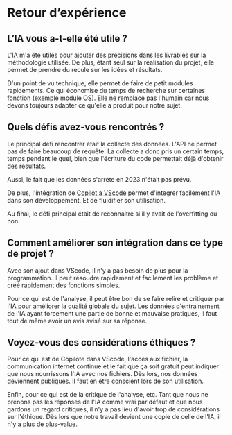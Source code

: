 # Retour d’expérience

## L’IA vous a-t-elle été utile ? 
L'IA m'a été utiles pour ajouter des précisions dans les livrables sur la méthodologie utilisée. De plus, étant seul sur la réalisation du projet, elle permet de prendre du recule sur les idées et résultats.

D'un point de vu technique, elle permet de faire de petit modules rapidements. Ce qui économise du temps de recherche sur certaines fonction (exemple module OS). Elle ne remplace pas l'humain car nous devons toujours adapter ce qu'elle a produit pour notre sujet.

## Quels défis avez-vous rencontrés ? 
Le principal défi rencontrer était la collecte des données. L'API ne permet pas de faire beaucoup de requête. La collecte a donc pris un certain temps, temps pendant le quel, bien que l'écriture du code permettait déjà d'obtenir des resultats.

Aussi, le fait que les données s'arrète en 2023 n'était pas prévu.

De plus, l'intégration de [Copilot à VScode](https://visualstudio.microsoft.com/fr/github-copilot/) permet d'integrer facilement l'IA dans son développement. Et de fluidifier son utilisation.

Au final, le défi principal était de reconnaitre si il y avait de l'overfitting ou non.

## Comment améliorer son intégration dans ce type de projet ? 

Avec son ajout dans VScode, il n'y a pas besoin de plus pour la programmation. Il peut résoudre rapidement et facilement les problème et créé rapidement des fonctions simples.

Pour ce qui est de l'analyse, il peut être bon de se faire relire et critiquer par l'IA pour améliorer la qualité globale du sujet. Les données d'entrainement de l'IA ayant forcement une partie de bonne et mauvaise pratiques, il faut tout de même avoir un avis avisé sur sa réponse.

## Voyez-vous des considérations éthiques ?

Pour ce qui est de Copilote dans VScode, l'accès aux fichier, la communication internet continue et le fait que ça soit gratuit peut indiquer que nous nourrissons l'IA avec nos fichiers. Dès lors, nos données deviennent publiques. Il faut en être conscient lors de son utilisation.

Enfin, pour ce qui est de la critique de l'analyse, etc. Tant que nous ne prenons pas les réponses de l'IA comme vrai par défaut et que nous gardons un regard critiques, il n'y a pas lieu d'avoir trop de considérations sur l'éthique. Dès lors que notre travail devient une copie de celle de l'IA, il n'y a plus de plus-value.
